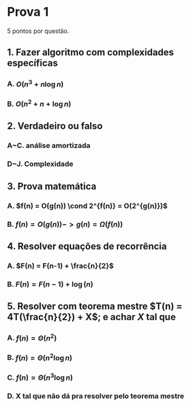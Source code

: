 # Prova 1

5 pontos por questão.

## 1. Fazer algoritmo com complexidades específicas

### A. $O(n^3 + n \log n)$

### B. $O(n^2 + n + \log n)$

## 2. Verdadeiro ou falso

### A~C. análise amortizada

### D~J. Complexidade

## 3. Prova matemática

### A. $f(n) = O(g(n)) \cond 2^{f(n)} = O(2^{g(n)})$

### B. $f(n) = O(g(n)) -> g(n) = \Omega (f(n))$

## 4. Resolver equações de recorrência

### A. $F(n) = F(n-1) + \frac{n}{2}$

### B. $F(n) = F(n-1) + \log(n)$

## 5. Resolver com teorema mestre $T(n) = 4T(\frac{n}{2}) + X$; e achar $X$ tal que

### A. $f(n) = \Theta(n^2)$

### B. $f(n) = \Theta(n^2 \log n)$

### C. $f(n) = \Theta(n^3 \log n)$

### D. X tal que não dá pra resolver pelo teorema mestre
